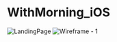 # WithMorning_iOS

![LandingPage](https://github.com/user-attachments/assets/01b4088a-5437-4bb2-8346-7491fb77b391)
![Wireframe - 1](https://github.com/user-attachments/assets/49e01db0-58b8-4a6d-b2c9-ba2064e02324)
